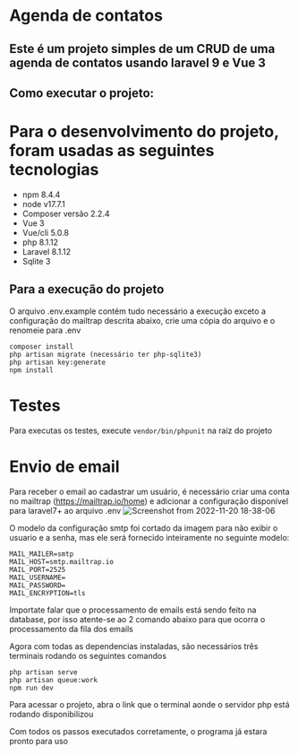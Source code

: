 # Agenda de contatos

## Este é um projeto simples de um CRUD de uma agenda de contatos usando laravel 9 e Vue 3

## Como executar o projeto:
# Para o desenvolvimento do projeto, foram usadas as seguintes tecnologias
* npm 8.4.4
* node v17.7.1
* Composer versão 2.2.4
* Vue 3
* Vue/cli 5.0.8
* php 8.1.12
* Laravel 8.1.12
* Sqlite 3

## Para a execução do projeto
O arquivo .env.example contém tudo necessário a execução exceto a configuração do mailtrap descrita abaixo, crie uma cópia do arquivo e o renomeie para .env

```
composer install
php artisan migrate (necessário ter php-sqlite3)
php artisan key:generate
npm install
```
# Testes
Para executas os testes, execute ```vendor/bin/phpunit``` na raiz do projeto

# Envio de email
Para receber o email ao cadastrar um usuário, é necessário criar uma conta no mailtrap (https://mailtrap.io/home)
e adicionar a configuração disponível para laravel7+ ao arquivo .env
![Screenshot from 2022-11-20 18-38-06](https://user-images.githubusercontent.com/52075166/202927500-094a00a9-0a36-4240-a5da-b16617027a1b.png)

O modelo da configuração smtp foi cortado da imagem para não exibir o usuario e a senha, mas ele será fornecido inteiramente no seguinte modelo:

```
MAIL_MAILER=smtp
MAIL_HOST=smtp.mailtrap.io
MAIL_PORT=2525
MAIL_USERNAME=
MAIL_PASSWORD=
MAIL_ENCRYPTION=tls
```

Importate falar que o processamento de emails está sendo feito na database, por isso atente-se ao 2 comando abaixo para que ocorra o processamento da fila dos emails

Agora com todas as dependencias instaladas, são necessários três terminais rodando os seguintes comandos
```
php artisan serve
php artisan queue:work
npm run dev
```

Para acessar o projeto, abra o link que o terminal aonde o servidor php está rodando disponibilizou

Com todos os passos executados corretamente, o programa já estara pronto para uso
